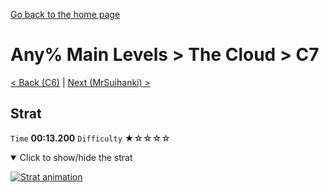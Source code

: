 [Go back to the home page](https://github.com/Doublevil/scbspeedrun)

# Any% Main Levels > The Cloud > C7

[< Back (C6)](https://github.com/Doublevil/scbspeedrun/blob/main/levels/any_ml/C/C6.md) | [Next (MrSuihanki) >](https://github.com/Doublevil/scbspeedrun/blob/main/levels/any_ml/C/MrSuihanki.md)

## Strat

`Time` **00:13.200** `Difficulty` ★☆☆☆☆
<details open>
  <summary>Click to show/hide the strat</summary>

  [![Strat animation](https://github.com/Doublevil/scbspeedrun/blob/main/media/levels/C/C7_Strat.webp)](https://github.com/Doublevil/scbspeedrun/blob/main/media/levels/C/C7_Strat.mp4?raw=true)
</details>
